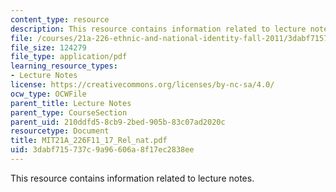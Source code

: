 ```yaml
---
content_type: resource
description: This resource contains information related to lecture notes.
file: /courses/21a-226-ethnic-and-national-identity-fall-2011/3dabf715737c9a96606a8f17ec2838ee_MIT21A_226F11_17_Rel_nat.pdf
file_size: 124279
file_type: application/pdf
learning_resource_types:
- Lecture Notes
license: https://creativecommons.org/licenses/by-nc-sa/4.0/
ocw_type: OCWFile
parent_title: Lecture Notes
parent_type: CourseSection
parent_uid: 210ddfd5-8cb9-2bed-905b-83c07ad2020c
resourcetype: Document
title: MIT21A_226F11_17_Rel_nat.pdf
uid: 3dabf715-737c-9a96-606a-8f17ec2838ee
---
```

This resource contains information related to lecture notes.